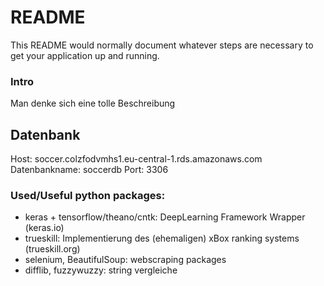 # README #

This README would normally document whatever steps are necessary to get your application up and running.

### Intro
Man denke sich eine tolle Beschreibung

## Datenbank 
Host: soccer.colzfodvmhs1.eu-central-1.rds.amazonaws.com
Datenbankname: soccerdb
Port: 3306

### Used/Useful python packages:
* keras + tensorflow/theano/cntk: DeepLearning Framework Wrapper (keras.io)
* trueskill: Implementierung des (ehemaligen) xBox ranking systems (trueskill.org)
* selenium, BeautifulSoup: webscraping packages 
* difflib, fuzzywuzzy: string vergleiche 
